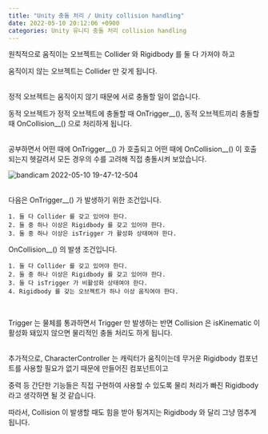 ```yaml
---
title: "Unity 충돌 처리 / Unity collision handling"
date: 2022-05-10 20:12:06 +0900
categories: Unity 유니티 충돌 처리 collision handling
---
```

원칙적으로 움직이는 오브젝트는 Collider 와 Rigidbody 를 둘 다 가져야 하고

움직이지 않는 오브젝트는 Collider 만 갖게 됩니다.
<br><br>

정적 오브젝트는 움직이지 않기 때문에 서로 충돌할 일이 없습니다.

동적 오브젝트가 정적 오브젝트에 충돌할 때 OnTrigger__(), 동적 오브젝트끼리 충돌할 때 OnCollision__() 으로 처리하게 됩니다.
<br><br>

공부하면서 어떤 때에 OnTrigger__() 가 호출되고 어떤 때에 OnCollision__() 이 호출되는지 헷갈려서 모든 경우의 수를 고려해 직접 충돌시켜 보았습니다.

![bandicam 2022-05-10 19-47-12-504](https://user-images.githubusercontent.com/79886133/167611899-a16da938-4199-4b6b-bacc-6f2f456edeb4.png)
<br><br>

다음은 OnTrigger__() 가 발생하기 위한 조건입니다.
```
1. 둘 다 Collider 를 갖고 있어야 한다.
2. 둘 중 하나 이상은 Rigidbody 를 갖고 있어야 한다.
3. 둘 중 하나 이상은 isTrigger 가 활성화 상태여야 한다.
```

OnCollision__() 의 발생 조건입니다.
```
1. 둘 다 Collider 를 갖고 있어야 한다.
2. 둘 중 하나 이상은 Rigidbody 를 갖고 있어야 한다.
3. 둘 다 isTrigger 가 비활성화 상태여야 한다.
4. Rigidbody 를 갖는 오브젝트가 하나 이상 움직여야 한다.
```
<br>

Trigger 는 물체를 통과하면서 Trigger 만 발생하는 반면 Collision 은 isKinematic 이 활성화 돼있지 않으면 물리적인 충돌 처리도 하게 됩니다.
<br><br>

추가적으로, CharacterController 는 캐릭터가 움직이는데 무거운 Rigidbody 컴포넌트를 사용할 필요가 없기 때문에 만들어진 컴포넌트이고

중력 등 간단한 기능들은 직접 구현하여 사용할 수 있도록 물리 처리가 빠진 Rigidbody 라고 생각하면 될 것 같습니다.

따라서, Collision 이 발생할 때도 힘을 받아 튕겨지는 Rigidbody 와 달리 그냥 멈추게 됩니다.
